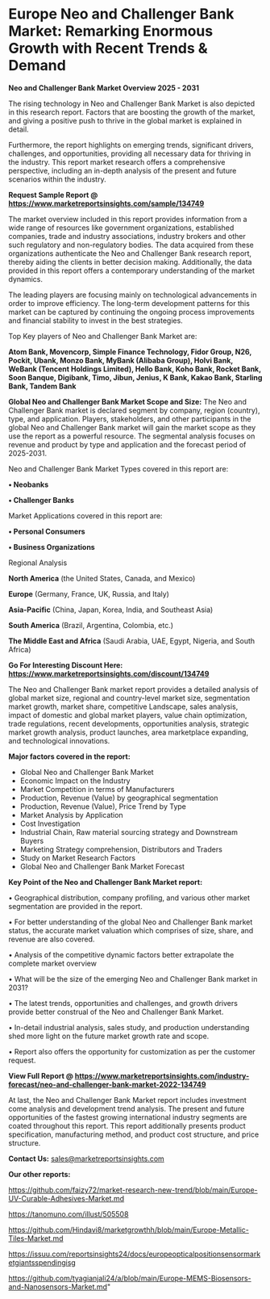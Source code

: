 # Europe Neo and Challenger Bank Market: Remarking Enormous Growth with Recent Trends & Demand

<Strong> Neo and Challenger Bank Market Overview 2025 - 2031</strong>

The rising technology in Neo and Challenger Bank Market is also depicted in this research report. Factors that are boosting the growth of the market, and giving a positive push to thrive in the global market is explained in detail.

Furthermore, the report highlights on emerging trends, significant drivers, challenges, and opportunities, providing all necessary data for thriving in the industry. This report market research offers a comprehensive perspective, including an in-depth analysis of the present and future scenarios within the industry.

<strong>Request Sample Report @ <a href=https://www.marketreportsinsights.com/sample/134749>https://www.marketreportsinsights.com/sample/134749</a></strong>

The market overview included in this report provides information from a wide range of resources like government organizations, established companies, trade and industry associations, industry brokers and other such regulatory and non-regulatory bodies. The data acquired from these organizations authenticate the Neo and Challenger Bank research report, thereby aiding the clients in better decision making. Additionally, the data provided in this report offers a contemporary understanding of the market dynamics.

The leading players are focusing mainly on technological advancements in order to improve efficiency. The long-term development patterns for this market can be captured by continuing the ongoing process improvements and financial stability to invest in the best strategies.

Top Key players of Neo and Challenger Bank Market are:

<strong>Atom Bank, Movencorp, Simple Finance Technology, Fidor Group, N26, Pockit, Ubank, Monzo Bank, MyBank (Alibaba Group), Holvi Bank, WeBank (Tencent Holdings Limited), Hello Bank, Koho Bank, Rocket Bank, Soon Banque, Digibank, Timo, Jibun, Jenius, K Bank, Kakao Bank, Starling Bank, Tandem Bank</strong>

<strong><b>Global Neo and Challenger Bank Market Scope and Size:</b></strong>
The Neo and Challenger Bank market is declared segment by company, region (country), type, and application. Players, stakeholders, and other participants in the global Neo and Challenger Bank market will gain the market scope as they use the report as a powerful resource. The segmental analysis focuses on revenue and product by type and application and the forecast period of 2025-2031.

Neo and Challenger Bank Market Types covered in this report are:

<strong>• Neobanks

• Challenger Banks</strong>

Market Applications covered in this report are:

<strong>• Personal Consumers

• Business Organizations</strong> 

Regional Analysis

<strong>North America</strong> (the United States, Canada, and Mexico)

<strong>Europe</strong> (Germany, France, UK, Russia, and Italy)

<strong>Asia-Pacific</strong> (China, Japan, Korea, India, and Southeast Asia)

<strong>South America</strong> (Brazil, Argentina, Colombia, etc.)

<strong>The Middle East and Africa</strong> (Saudi Arabia, UAE, Egypt, Nigeria, and South Africa)

<strong>Go For Interesting Discount Here: <a href=https://www.marketreportsinsights.com/discount/134749>https://www.marketreportsinsights.com/discount/134749</a></strong>

The Neo and Challenger Bank market report provides a detailed analysis of global market size, regional and country-level market size, segmentation market growth, market share, competitive Landscape, sales analysis, impact of domestic and global market players, value chain optimization, trade regulations, recent developments, opportunities analysis, strategic market growth analysis, product launches, area marketplace expanding, and technological innovations.

<strong><b>Major factors covered in the report:</b></strong>
<ul>
  <li>Global Neo and Challenger Bank Market </li>
  <li>Economic Impact on the Industry</li>
  <li>Market Competition in terms of Manufacturers</li>
  <li>Production, Revenue (Value) by geographical segmentation</li>
  <li>Production, Revenue (Value), Price Trend by Type</li>
  <li>Market Analysis by Application</li>
  <li>Cost Investigation</li>
  <li>Industrial Chain, Raw material sourcing strategy and Downstream Buyers</li>
  <li>Marketing Strategy comprehension, Distributors and Traders</li>
  <li>Study on Market Research Factors</li>
  <li>Global Neo and Challenger Bank Market Forecast</li>
</ul>

<strong><b>Key Point of the Neo and Challenger Bank Market report:</b></strong>

• Geographical distribution, company profiling, and various other market segmentation are provided in the report.

• For better understanding of the global Neo and Challenger Bank market status, the accurate market valuation which comprises of size, share, and revenue are also covered.

• Analysis of the competitive dynamic factors better extrapolate the complete market overview

• What will be the size of the emerging Neo and Challenger Bank market in 2031?

• The latest trends, opportunities and challenges, and growth drivers provide better construal of the Neo and Challenger Bank Market.

• In-detail industrial analysis, sales study, and production understanding shed more light on the future market growth rate and scope.

• Report also offers the opportunity for customization as per the customer request.

<strong><b>View Full Report @ <a href=https://www.marketreportsinsights.com/industry-forecast/neo-and-challenger-bank-market-2022-134749>https://www.marketreportsinsights.com/industry-forecast/neo-and-challenger-bank-market-2022-134749</a></b></strong>


At last, the Neo and Challenger Bank Market report includes investment come analysis and development trend analysis. The present and future opportunities of the fastest growing international industry segments are coated throughout this report. This report additionally presents product specification, manufacturing method, and product cost structure, and price structure.

<strong>Contact Us:</strong>
sales@marketreportsinsights.com

<strong>Our other reports:</strong>

<a href=https://github.com/faizy72/market-research-new-trend/blob/main/Europe-UV-Curable-Adhesives-Market.md>https://github.com/faizy72/market-research-new-trend/blob/main/Europe-UV-Curable-Adhesives-Market.md</a>

<a href=https://tanomuno.com/illust/505508>https://tanomuno.com/illust/505508</a>

<a href=https://github.com/Hindavi8/marketgrowthh/blob/main/Europe-Metallic-Tiles-Market.md>https://github.com/Hindavi8/marketgrowthh/blob/main/Europe-Metallic-Tiles-Market.md</a>

<a href=https://issuu.com/reportsinsights24/docs/europeopticalpositionsensormarketgiantsspendingisg>https://issuu.com/reportsinsights24/docs/europeopticalpositionsensormarketgiantsspendingisg</a>

<a href=https://github.com/tyagianjali24/a/blob/main/Europe-MEMS-Biosensors-and-Nanosensors-Market.md>https://github.com/tyagianjali24/a/blob/main/Europe-MEMS-Biosensors-and-Nanosensors-Market.md</a>"
